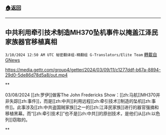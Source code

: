 ###  [:house:返回](README.md)
---


## 中共利用牵引技术制造MH370坠机事件以掩盖江泽民家族器官移植真相
`3/10/2024 12:50 AM UTC 秘密翻译组-精翻组 G-Translators/Elite Team` [轉載自GNews](https://gnews.org/articles/2380670)


https://media.gettr.com/group4/getter/2024/03/09/11/c1277ddf-b67a-8894-29d0-5de86d78d5a8/out.mp4


**

03/08/2024 [[zh:罗伊]]做客The John Fredericks Show：[[zh:马航]]MH370并非失踪[[zh:事件]]，而是[[zh:中共]]利用远程[[zh:牵引技术]]制造的坠机[[zh:事件]]。此事涉及[[zh:中共盗国贼家族]]之一的[[zh:江泽民家族]]进行的器官强摘和移植黑幕。而“[[zh:牵引技术]]”也不是[[zh:中共]]的原创技术，是他们从[[zh:以色列]]窃取的。

**
